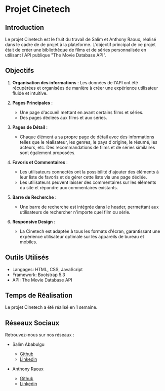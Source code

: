 # Projet Cinetech

## Introduction

Le projet Cinetech est le fruit du travail de Salim et Anthony Raoux, réalisé dans le cadre de de projet à la plateforme. L'objectif principal de ce projet était de créer une bibliothèque de films et de séries personnalisée en utilisant l'API publique "The Movie Database API".

## Objectifs

1. **Organisation des informations** : Les données de l'API ont été récupérées et organisées de manière à créer une expérience utilisateur fluide et intuitive.

2. **Pages Principales** :
   - Une page d'accueil mettant en avant certains films et séries.
   - Des pages dédiées aux films et aux séries.

3. **Pages de Détail** :
   - Chaque élément a sa propre page de détail avec des informations telles que le réalisateur, les genres, le pays d'origine, le résumé, les acteurs, etc. Des recommandations de films et de séries similaires sont également proposées.

4. **Favoris et Commentaires** :
   - Les utilisateurs connectés ont la possibilité d'ajouter des éléments à leur liste de favoris et de gérer cette liste via une page dédiée.
   - Les utilisateurs peuvent laisser des commentaires sur les éléments du site et répondre aux commentaires existants.

5. **Barre de Recherche** :
   - Une barre de recherche est intégrée dans le header, permettant aux utilisateurs de rechercher n'importe quel film ou série.

6. **Responsive Design** :
   - La Cinetech est adaptée à tous les formats d'écran, garantissant une expérience utilisateur optimale sur les appareils de bureau et mobiles.

## Outils Utilisés

- Langages: HTML, CSS, JavaScript
- Framework: Bootstrap 5.3
- API: The Movie Database API

## Temps de Réalisation

Le projet Cinetech a été réalisé en 1 semaine.

## Réseaux Sociaux

Retrouvez-nous sur nos réseaux :

- Salim Ababulgu
   - [Github](https://github.com/salim-ababulgu)
   - [Linkedin](https://www.linkedin.com/in/salim-ababulgu/)

- Anthony Raoux
   - [Github](https://github.com/anthony-raoux)
   - [Linkedin](https://www.linkedin.com/in/anthony-raoux-3728012bb/)